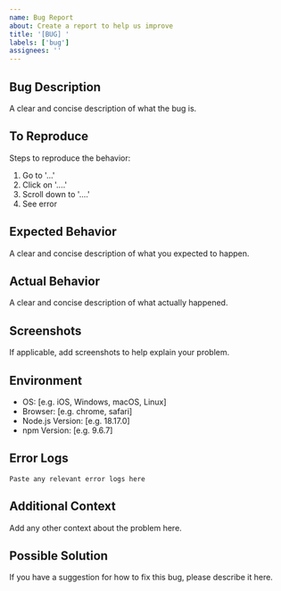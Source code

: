 ```yaml
---
name: Bug Report
about: Create a report to help us improve
title: '[BUG] '
labels: ['bug']
assignees: ''
---
```


## Bug Description
A clear and concise description of what the bug is.

## To Reproduce
Steps to reproduce the behavior:
1. Go to '...'
2. Click on '....'
3. Scroll down to '....'
4. See error

## Expected Behavior
A clear and concise description of what you expected to happen.

## Actual Behavior
A clear and concise description of what actually happened.

## Screenshots
If applicable, add screenshots to help explain your problem.

## Environment
- OS: [e.g. iOS, Windows, macOS, Linux]
- Browser: [e.g. chrome, safari]
- Node.js Version: [e.g. 18.17.0]
- npm Version: [e.g. 9.6.7]

## Error Logs
```
Paste any relevant error logs here
```

## Additional Context
Add any other context about the problem here.

## Possible Solution
If you have a suggestion for how to fix this bug, please describe it here.
